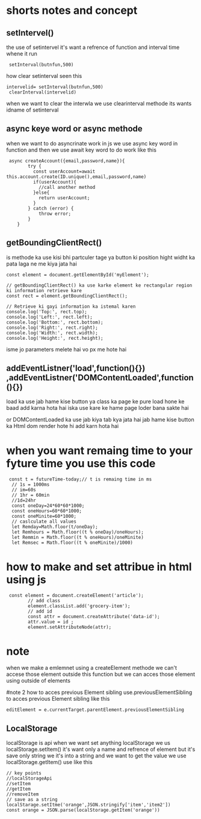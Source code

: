 # shorts notes and concept
## setIntervel()
the use of setintervel 
it's want a refrence of function and interval time whene it run 
```
 setInterval(butnfun,500)

```
how clear setinterval
seen this
 ```
 intervelid= setInterval(butnfun,500)
  clearInterval(intervelid)
 
 ```
 when we want to clear the interwla we use clearinterval methode its wants idname of setinterval 
## async keye word or async methode
when we want to do asyncrinate work in js we use async key word in function and then we use await key word to do work like this
```
 async createAccount({email,password,name}){
        try {
          const userAccount=await this.account.create(ID.unique(),email,password,name)
          if(userAccount){
            //call another method
          }else{
            return userAccount;
          }
        } catch (error) {
            throw error;
        }
    }
```
## getBoundingClientRect() 
is methode ka use kisi bhi partculer tage ya button ki position hight widht ka pata laga ne me kiya jata hai
```
const element = document.getElementById('myElement');

// getBoundingClientRect() ka use karke element ke rectangular region ki information retrieve kare
const rect = element.getBoundingClientRect();

// Retrieve ki gayi information ka istemal karen
console.log('Top:', rect.top);
console.log('Left:', rect.left);
console.log('Bottom:', rect.bottom);
console.log('Right:', rect.right);
console.log('Width:', rect.width);
console.log('Height:', rect.height);
```
isme jo parameters melete hai vo px me hote hai
## addEventListner('load',function(){}) ,addEventListner('DOMContentLoaded',function(){})
load ka use jab hame kise button ya class ka page ke pure load hone ke baad add karna hota hai iska use kare ke hame page loder bana sakte hai

or DOMContentLoaded ka use jab kiya tab kya jata hai jab hame kise button ka Html dom render hote hi add karn hota hai 

# when you want remaing time to your fyture time you use this code
```
 const t = futureTime-today;// t is remaing time in ms 
  // 1s = 1000ms 
  // im=60s
  // 1hr = 60min
  //1d=24hr
  const oneDay=24*60*60*1000;
  const oneHours=60*60*1000;
  const oneMinite=60*1000;
  // caslculate all values
  let Remday=Math.floor(t/oneDay);
  let Remhours = Math.floor((t % oneDay)/oneHours);
  let Remmin = Math.floor((t % oneHours)/oneMinite)
  let Remsec = Math.floor((t % oneMinite)/1000)

```
# how to make and set attribue in html using js
```
 const element = document.createElement('article');
        // add class
        element.classList.add('grocery-item');
        // add id
        const attr = document.createAttribute('data-id');
        attr.value = id ;
        element.setAttributeNode(attr);
```
# note
when we make a emlemnet using a createElement methode we can't accese those element outside this function but we can acces those element using outside of elements

#note 2 how to acces previous Element sibling 
 use.previousElementSibling to acces previous Element sibling like this 
```
editElement = e.currentTarget.parentElement.previousElementSibling

```
## LocalStorage 
localStorage is api when we want set anything localStorage we  us localStorage.setItem() it's want only a name and refrence of element but it's save only string we it's into a string  and we want to get the value we use localStorage.getItem() 
use like this 
```
// key points
//localStorageApi
//setItem
//getItem
//removeItem
// save as a string
localStarage.setItme('orange',JSON.stringify['item','item2'])
const orange = JSON.parse(localStorage.getItem('orange'))

```
